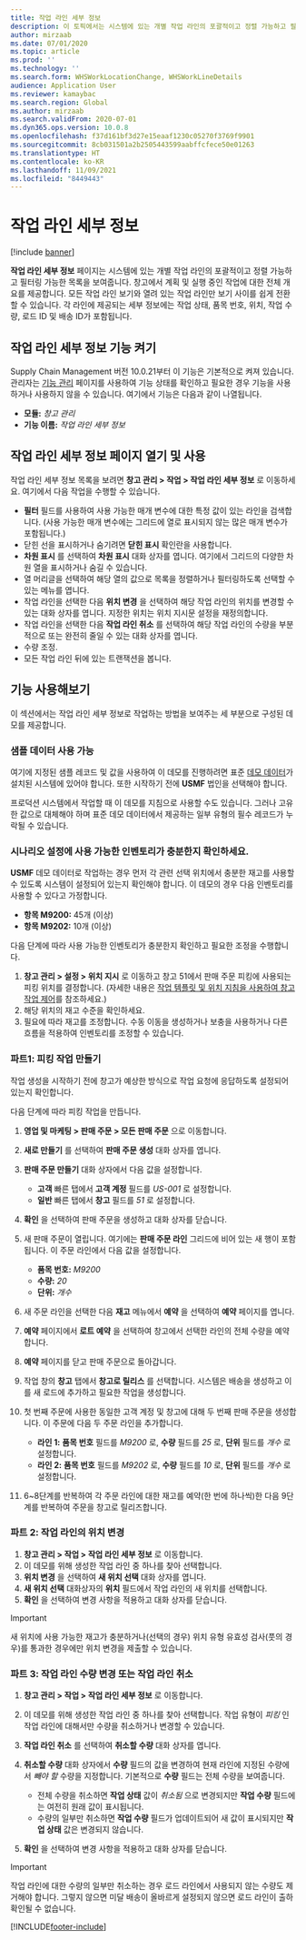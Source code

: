 ```yaml
---
title: 작업 라인 세부 정보
description: 이 토픽에서는 시스템에 있는 개별 작업 라인의 포괄적이고 정렬 가능하고 필터링 가능한 목록을 보여주는 작업 라인 세부사항 페이지에 대한 정보를 제공합니다.
author: mirzaab
ms.date: 07/01/2020
ms.topic: article
ms.prod: ''
ms.technology: ''
ms.search.form: WHSWorkLocationChange, WHSWorkLineDetails
audience: Application User
ms.reviewer: kamaybac
ms.search.region: Global
ms.author: mirzaab
ms.search.validFrom: 2020-07-01
ms.dyn365.ops.version: 10.0.8
ms.openlocfilehash: f37d161bf3d27e15eaaf1230c05270f3769f9901
ms.sourcegitcommit: 8cb031501a2b2505443599aabffcfece50e01263
ms.translationtype: HT
ms.contentlocale: ko-KR
ms.lasthandoff: 11/09/2021
ms.locfileid: "8449443"
---
```

# <a name="work-line-details"></a>작업 라인 세부 정보

[!include [banner](../includes/banner.md)]

**작업 라인 세부 정보** 페이지는 시스템에 있는 개별 작업 라인의 포괄적이고 정렬 가능하고 필터링 가능한 목록을 보여줍니다. 창고에서 계획 및 실행 중인 작업에 대한 전체 개요를 제공합니다. 모든 작업 라인 보기와 열려 있는 작업 라인만 보기 사이를 쉽게 전환할 수 있습니다. 각 라인에 제공되는 세부 정보에는 작업 상태, 품목 번호, 위치, 작업 수량, 로드 ID 및 배송 ID가 포함됩니다.

## <a name="turn-on-the-work-line-details-feature"></a>작업 라인 세부 정보 기능 켜기

Supply Chain Management 버전 10.0.21부터 이 기능은 기본적으로 켜져 있습니다. 관리자는 [기능 관리](../../fin-ops-core/fin-ops/get-started/feature-management/feature-management-overview.md) 페이지를 사용하여 기능 상태를 확인하고 필요한 경우 기능을 사용하거나 사용하지 않을 수 있습니다. 여기에서 기능은 다음과 같이 나열됩니다.

- **모듈:** *창고 관리*
- **기능 이름:** *작업 라인 세부 정보*

## <a name="open-and-use-the-work-line-details-page"></a>작업 라인 세부 정보 페이지 열기 및 사용

작업 라인 세부 정보 목록을 보려면 **창고 관리 \> 작업 \> 작업 라인 세부 정보** 로 이동하세요. 여기에서 다음 작업을 수행할 수 있습니다.

- **필터** 필드를 사용하여 사용 가능한 매개 변수에 대한 특정 값이 있는 라인을 검색합니다. (사용 가능한 매개 변수에는 그리드에 열로 표시되지 않는 많은 매개 변수가 포함됩니다.)
- 닫힌 선을 표시하거나 숨기려면 **닫힌 표시** 확인란을 사용합니다.
- **차원 표시** 를 선택하여 **차원 표시** 대화 상자를 엽니다. 여기에서 그리드의 다양한 차원 열을 표시하거나 숨길 수 있습니다.
- 열 머리글을 선택하여 해당 열의 값으로 목록을 정렬하거나 필터링하도록 선택할 수 있는 메뉴를 엽니다.
- 작업 라인을 선택한 다음 **위치 변경** 을 선택하여 해당 작업 라인의 위치를 변경할 수 있는 대화 상자를 엽니다. 지정한 위치는 위치 지시문 설정을 재정의합니다.
- 작업 라인을 선택한 다음 **작업 라인 취소** 를 선택하여 해당 작업 라인의 수량을 부분적으로 또는 완전히 줄일 수 있는 대화 상자를 엽니다.
- 수량 조정.
- 모든 작업 라인 뒤에 있는 트랜잭션을 봅니다.

## <a name="try-out-the-feature"></a>기능 사용해보기

이 섹션에서는 작업 라인 세부 정보로 작업하는 방법을 보여주는 세 부분으로 구성된 데모를 제공합니다.

### <a name="make-sample-data-available"></a>샘플 데이터 사용 가능

여기에 지정된 샘플 레코드 및 값을 사용하여 이 데모를 진행하려면 표준 [데모 데이터](../../fin-ops-core/dev-itpro/deployment/deploy-demo-environment.md)가 설치된 시스템에 있어야 합니다. 또한 시작하기 전에 **USMF** 법인을 선택해야 합니다.

프로덕션 시스템에서 작업할 때 이 데모를 지침으로 사용할 수도 있습니다. 그러나 고유한 값으로 대체해야 하며 표준 데모 데이터에서 제공하는 일부 유형의 필수 레코드가 누락될 수 있습니다.

### <a name="verify-that-the-scenario-setup-includes-enough-available-inventory"></a>시나리오 설정에 사용 가능한 인벤토리가 충분한지 확인하세요.

**USMF** 데모 데이터로 작업하는 경우 먼저 각 관련 선택 위치에서 충분한 재고를 사용할 수 있도록 시스템이 설정되어 있는지 확인해야 합니다. 이 데모의 경우 다음 인벤토리를 사용할 수 있다고 가정합니다.

- **항목 M9200:** 45개 (이상)
- **항목 M9202:** 10개 (이상)

다음 단계에 따라 사용 가능한 인벤토리가 충분한지 확인하고 필요한 조정을 수행합니다.

1. **창고 관리 \> 설정 \> 위치 지시** 로 이동하고 창고 51에서 판매 주문 피킹에 사용되는 피킹 위치를 결정합니다. (자세한 내용은 [작업 템플릿 및 위치 지침을 사용하여 창고 작업 제어](control-warehouse-location-directives.md)를 참조하세요.)
1. 해당 위치의 재고 수준을 확인하세요.
1. 필요에 따라 재고를 조정합니다. 수동 이동을 생성하거나 보충을 사용하거나 다른 흐름을 적용하여 인벤토리를 조정할 수 있습니다.

### <a name="part-1-create-picking-work"></a>파트1: 피킹 작업 만들기

작업 생성을 시작하기 전에 창고가 예상한 방식으로 작업 요청에 응답하도록 설정되어 있는지 확인합니다.

다음 단계에 따라 피킹 작업을 만듭니다.

1. **영업 및 마케팅 \> 판매 주문 \> 모든 판매 주문** 으로 이동합니다.
1. **새로 만들기** 를 선택하여 **판매 주문 생성** 대화 상자를 엽니다.
1. **판매 주문 만들기** 대화 상자에서 다음 값을 설정합니다.

    - **고객** 빠른 탭에서 **고객 계정** 필드를 _US-001_ 로 설정합니다.
    - **일반** 빠른 탭에서 **창고** 필드를 _51_ 로 설정합니다.

1. **확인** 을 선택하여 판매 주문을 생성하고 대화 상자를 닫습니다.
1. 새 판매 주문이 열립니다. 여기에는 **판매 주문 라인** 그리드에 비어 있는 새 행이 포함됩니다. 이 주문 라인에서 다음 값을 설정합니다.

    - **품목 번호:** _M9200_
    - **수량:** _20_
    - **단위:** _개수_

1. 새 주문 라인을 선택한 다음 **재고** 메뉴에서 **예약** 을 선택하여 **예약** 페이지를 엽니다.
1. **예약** 페이지에서 **로트 예약** 을 선택하여 창고에서 선택한 라인의 전체 수량을 예약합니다.
1. **예약** 페이지를 닫고 판매 주문으로 돌아갑니다.
1. 작업 창의 **창고** 탭에서 **창고로 릴리스** 를 선택합니다. 시스템은 배송을 생성하고 이를 새 로드에 추가하고 필요한 작업을 생성합니다.
1. 첫 번째 주문에 사용한 동일한 고객 계정 및 창고에 대해 두 번째 판매 주문을 생성합니다. 이 주문에 다음 두 주문 라인을 추가합니다.

    - **라인 1:** **품목 번호** 필드를 _M9200_ 로, **수량** 필드를 _25_ 로, **단위** 필드를 _개수_ 로 설정합니다.
    - **라인 2:** **품목 번호** 필드를 _M9202_ 로, **수량** 필드를 _10_ 로, **단위** 필드를 _개수_ 로 설정합니다.

1. 6~8단계를 반복하여 각 주문 라인에 대한 재고를 예약(한 번에 하나씩)한 다음 9단계를 반복하여 주문을 창고로 릴리즈합니다.

### <a name="part-2-change-the-location-for-a-work-line"></a>파트 2: 작업 라인의 위치 변경

1. **창고 관리 \> 작업 \> 작업 라인 세부 정보** 로 이동합니다.
1. 이 데모를 위해 생성한 작업 라인 중 하나를 찾아 선택합니다.
1. **위치 변경** 을 선택하여 **새 위치 선택** 대화 상자를 엽니다.
1. **새 위치 선택** 대화상자의 **위치** 필드에서 작업 라인의 새 위치를 선택합니다.
1. **확인** 을 선택하여 변경 사항을 적용하고 대화 상자를 닫습니다.

> [!IMPORTANT]
> 새 위치에 사용 가능한 재고가 충분하거나(선택의 경우) 위치 유형 유효성 검사(풋의 경우)를 통과한 경우에만 위치 변경을 제출할 수 있습니다.

### <a name="part-3-change-the-quantity-of-a-work-line-or-cancel-a-work-line"></a>파트 3: 작업 라인 수량 변경 또는 작업 라인 취소

1. **창고 관리 \> 작업 \> 작업 라인 세부 정보** 로 이동합니다.
1. 이 데모를 위해 생성한 작업 라인 중 하나를 찾아 선택합니다. 작업 유형이 _피킹_ 인 작업 라인에 대해서만 수량을 취소하거나 변경할 수 있습니다.
1. **작업 라인 취소** 를 선택하여 **취소할 수량** 대화 상자를 엽니다.
1. **취소할 수량** 대화 상자에서 **수량** 필드의 값을 변경하여 현재 라인에 지정된 수량에서 *빼야 할* 수량을 지정합니다. 기본적으로 **수량** 필드는 전체 수량을 보여줍니다.

    - 전체 수량을 취소하면 **작업 상태** 값이 _취소됨_ 으로 변경되지만 **작업 수량** 필드에는 여전히 원래 값이 표시됩니다.
    - 수량의 일부만 취소하면 **작업 수량** 필드가 업데이트되어 새 값이 표시되지만 **작업 상태** 값은 변경되지 않습니다.

1. **확인** 을 선택하여 변경 사항을 적용하고 대화 상자를 닫습니다.

> [!IMPORTANT]
> 작업 라인에 대한 수량의 일부만 취소하는 경우 로드 라인에서 사용되지 않는 수량도 제거해야 합니다. 그렇지 않으면 미달 배송이 올바르게 설정되지 않으면 로드 라인이 출하 확인될 수 없습니다.


[!INCLUDE[footer-include](../../includes/footer-banner.md)]